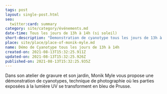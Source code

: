 ```yaml
---
tags: post
layout: single-post.html
seo:
  twitter:card: summary
category: site/category/événements.md
date-time: Tous les jours de 13h à 14h (si soleil)
short-description: "Demonstration de cyanotype tous les jours de 13h à 14h "
place: site/place/place-of-monik-myle.md
name: Démo de Cyanotype tous les jours de 13h à 14h
created-on: 2021-08-13T15:32:25.911Z
updated-on: 2021-08-13T15:32:25.926Z
published-on: 2021-08-13T15:32:25.935Z
---
```

Dans son atelier de gravure et son jardin, Monik Myle vous propose une démonstration de cyanotypes, technique de photographie où les parties exposées à la lumière UV se transforment en bleu de Prusse.